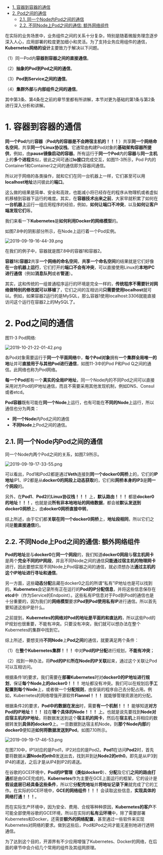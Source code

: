 
<!-- @import "[TOC]" {cmd="toc" depthFrom=1 depthTo=6 orderedList=false} -->

<!-- code_chunk_output -->

- [1. 容器到容器的通信](#1-容器到容器的通信)
- [2. Pod之间的通信](#2-pod之间的通信)
  - [2.1. 同一个Node内Pod之间的通信](#21-同一个node内pod之间的通信)
  - [2.2. 不同Node上Pod之间的通信: 额外网络组件](#22-不同node上pod之间的通信-额外网络组件)

<!-- /code_chunk_output -->

在实际的业务场景中，业务组件之间的关系十分复杂，特别是随着微服务理念逐步深入人心，应用部署的粒度更加细小和灵活。为了支持业务应用组件的通信，**Kubernetes网络的设计**主要致力于解决以下问题。

（1）同一Pod内**容器到容器之间的直接通信**。

（2）**抽象的Pod到Pod之间的通信**。

（3）**Pod到Service之间的通信**。

（4）**集群外部**与**内部组件之间的通信**。

其中第3条、第4条在之前的章节里都有所讲解，本节对更为基础的第1条与第2条进行深入分析和讲解。

# 1. 容器到容器的通信

**同一个Pod**内的**容器**（**Pod内的容器是不会跨宿主机的！！！**）共享**同一个网络命名空间**，共享**同一个Linux协议栈**。它通常由构建Pod对象的**基础架构容器所提供**，例如，由**pause镜像启动的容器**。所有运行于**同一个Pod**内的**容器**与**同一主机**上的**多个进程**类似，彼此之间可通过**lo接口**完成交互，如图11\-3所示，Pod P内的Container1和Container2之间的通信即为容器间通信。

所以对于网络的各类操作，就和它们在同一台机器上一样，它们甚至可以用**localhost地址**访问彼此的**端口**。

这么做的结果是简单、安全和高效，也能减小将已经存在的程序从物理机或者虚拟机移植到容器下运行的难度。其实，在**容器技术出来之前**，大家早就积累了如何在**一台机器上**运行一组应用程序的经验，例如，**如何让端口不冲突**，以及**如何让客户端发现它们**等。

我们来看一下**Kubernetes**是**如何利用Docker的网络模型**的。

如图7.8中的阴影部分所示，在Node上运行着一个Pod实例。

![2019-09-19-16-44-39.png](./images/2019-09-19-16-44-39.png)

在我们的例子中，容器就是图7.8中的容器1和容器2。

**容器1**和**容器2**共享**一个网络的命名空间**，**共享一个命名空间**的结果就是它们好像**在一台机器上运行**，它们打开的**端口不会有冲突**，可以直接使用Linux的**本地IPC进行通信**（例如**消息队列**或者**管道**）。

其实，这和传统的一组普通程序运行的环境是完全一样的，**传统程序不需要针对网络做特别的修改就可以移植**了，它们之间的互相访问**只需要使用localhost**就可以。例如，如果容器2运行的是MySQL，那么容器1使用localhost:3306就能直接访问这个运行在容器2上的MySQL了。

# 2. Pod之间的通信

图11-3 Pod网络:

![2019-10-21-22-01-42.png](./images/2019-10-21-22-01-42.png)

各Pod对象需要运行于**同一个平面网络**中，**每个Pod对象**拥有**一个集群全局唯一的地**址并可**直接用于与其他Pod进行通信**，如图11-3中的Pod P和Pod Q之间的通信。此网络也称为Pod网络。

**每一个Pod**都有一个**真实的全局IP地址**，同一个Node内的不同Pod之间可以直接采用对方Pod的IP地址通信，而且不需要采用其他发现机制，例如DNS、Consul或者etcd。

**Pod容器**既有可能在**同一个Node**上运行，也有可能在**不同的Node**上运行，所以通信也分为两类：

* **同一个Node**内Pod之间的通信
* **不同Node**上Pod之间的通信。

## 2.1. 同一个Node内Pod之间的通信

同一个Node内两个Pod之间的关系，如图7.9所示。

![2019-09-19-17-33-55.png](./images/2019-09-19-17-33-55.png)

可以看出，Pod1和Pod2都是通过**Veth**连接到**同一个docker0网桥**上的，它们的**IP地址**IP1、IP2都是从**docker0的网段上动态获取**的，它们和**网桥本身的IP3**是**同一个网段**的。

另外，在**Pod1**、**Pod2**的**Linux协议栈！！！** 上，**默认路由！！！** 都是**docker0的地址！！！**，也就是说**所有非本地地址的网络数据**，都会被**默认发送到docker0网桥**上，由**docker0网桥直接中转**。

综上所述，由于它们都**关联在同一个docker0网桥**上，**地址段相同**，所以它们之间是**能直接通信**的。

## 2.2. 不同Node上Pod之间的通信: 额外网络组件

**Pod的地址**是与**docker0**在**同一个网段**的，我们知道**docker0网段**与**宿主机网卡**是两个**完全不同的IP网段**，并且不同Node之间的通信**只能通过宿主机的物理网卡**进行，因此要想实现不同Node上Pod容器之间的通信，就必须想办法**通过主机的这个IP地址进行寻址和通信**。

另一方面，这些**动态分配**且藏在docker0之后的所谓“私有”IP地址也是可以找到的。**Kubernetes**会记录所有正在运行的**Pod的IP分配信息**，并将这些信息保存在**etcd**中（作为Service的Endpoint）。这些私有IP信息对于Pod到Pod的通信也是十分重要的，因为我们的**网络模型**要求**Pod到Pod使用私有IP**进行通信。所以首先要知道这些IP是什么。

之前提到，**Kubernetes的网络对Pod的地址是平面的和直达的**，所以这些Pod的IP规划也很重要，不能有冲突。只要没有冲突，我们就可以想办法在整个Kubernetes的集群中找到它。

综上所述，要想支持**不同Node**上**Pod之间**的通信，就要满足两个条件：

（1）在**整个Kubernetes集群！！！** 中对**Pod的IP分配**进行规划，**不能有冲突**；

（2）找到一种办法，将**Pod的IP**和**所在Node的IP关联**起来，通过这个关联让Pod可以互相访问。

根据条件1的要求，我们需要在**部署Kubernetes**时对**docker0的IP地址进行规划**，保证**每个Node上的docker0！！！** 地址都没有冲突。我们可以在规划后**手工配置到每个Node**上，或者做一个**分配规则**，由安装的程序自己去分配占用。例如，Kubernetes的网络增强开源软件**Flannel！！！** 就能够管理资源池的分配。

根据条件2的要求，**Pod中的数据在发出**时，需要**有一个机制！！！** 能够知道**对方Pod的IP地址！！！** 挂在**哪个具体的Node！！！** 上。也就是说先要找到**Node对应宿主机的IP地址**，将数据发送到这个**宿主机的网卡**，然后在**宿主机**上将相应的数据转发到**具体的docker0**上。一旦数据到达宿主机Node，则**那个Node内部**的**docker0**便知道**如何将数据发送到Pod**。如图7.10所示。

![2019-09-19-17-46-53.png](./images/2019-09-19-17-46-53.png)

在图7.10中，IP1对应的是Pod1，IP2对应的是Pod2。**Pod1**在访问**Pod2**时，首先要将数据从**源Node的eth0**发送出去，找到并到达**Node2的eth0**。即先是从IP3到IP4的递送，之后才是从IP4到IP2的递送。

在谷歌的GCE环境中，**Pod的IP管理（类似docker0**）、**分配**及它们**之间的路由打通**都是由GCE完成的。**Kubernetes**作为主要在GCE上面运行的框架，它的设计是**假设底层已经具备这些条件**，所以它**分配完地址**并**将地址记录下来**就完成了它的工作。在实际的GCE环境中，**GCE的网络组件！！！** 会读取这些信息，**实现具体的网络打通！！！**。

而在实际生产环境中，因为安全、费用、合规等种种原因，**Kubernetes的客户**不可能全部使用谷歌的GCE环境，所以在实际的**私有云环境**中，除了需要部署Kubernetes和Docker，还需要**额外的网络配置**，甚至通过一些软件来实现Kubernetes对网络的要求。做到这些后，Pod和Pod之间才能无差别地进行透明通信。

为了达到这个目的，开源界有不少应用增强了Kubernetes、Docker的网络，在后面的章节中会介绍几个常用的组件及其组网原理。

